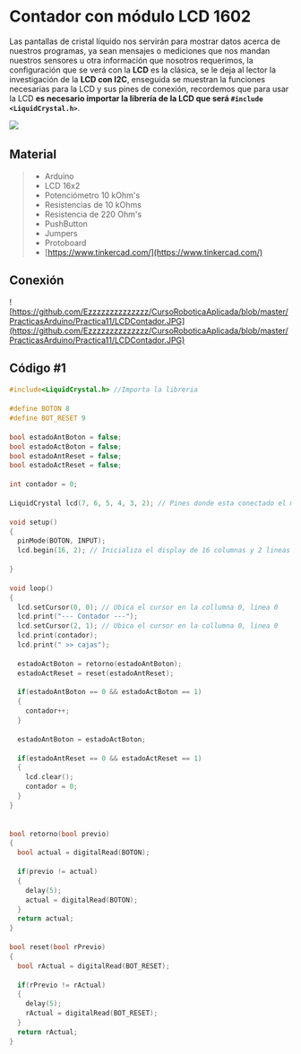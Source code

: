 # Contador con módulo LCD 1602 

Las pantallas de cristal líquido nos servirán para mostrar datos acerca de nuestros programas, ya sean mensajes o mediciones que nos mandan nuestros sensores u otra información que nosotros requerimos, la configuración que se verá con la **LCD** es la clásica, se le deja al lector la investigación de la **LCD con I2C**, enseguida se muestran la funciones necesarias para la LCD y sus pines de conexión, recordemos que para usar la LCD **es necesario importar la librería de la LCD que será ``#include <LiquidCrystal.h>``**.

![](https://media.giphy.com/media/jYmGmDK3rKdkk/giphy.gif)

## Material
> - Arduino
> - LCD 16x2
> - Potenciómetro 10 kOhm's
> - Resistencias de 10 kOhms
> - Resistencia de 220 Ohm's
> - PushButton
> - Jumpers
> - Protoboard
> - [https://www.tinkercad.com/](https://www.tinkercad.com/)

## Conexión
 ![https://github.com/Ezzzzzzzzzzzzzz/CursoRoboticaAplicada/blob/master/PracticasArduino/Practica11/LCDContador.JPG](https://github.com/Ezzzzzzzzzzzzzz/CursoRoboticaAplicada/blob/master/PracticasArduino/Practica11/LCDContador.JPG)

## Código #1
```c
#include<LiquidCrystal.h> //Importa la libreria

#define BOTON 8
#define BOT_RESET 9

bool estadoAntBoton = false;
bool estadoActBoton = false;
bool estadoAntReset = false;
bool estadoActReset = false;

int contador = 0;

LiquidCrystal lcd(7, 6, 5, 4, 3, 2); // Pines donde esta conectado el modulo LCD

void setup()
{
  pinMode(BOTON, INPUT);
  lcd.begin(16, 2); // Inicializa el display de 16 columnas y 2 lineas
  
}

void loop()
{
  lcd.setCursor(0, 0); // Ubica el cursor en la collumna 0, linea 0
  lcd.print("--- Contador ---");
  lcd.setCursor(2, 1); // Ubica el cursor en la collumna 0, linea 0
  lcd.print(contador);
  lcd.print(" >> cajas");
  
  estadoActBoton = retorno(estadoAntBoton);
  estadoActReset = reset(estadoAntReset);
  
  if(estadoAntBoton == 0 && estadoActBoton == 1)
  {
    contador++;
  }
  
  estadoAntBoton = estadoActBoton;
  
  if(estadoAntReset == 0 && estadoActReset == 1)
  {
    lcd.clear();
    contador = 0;
  }
}


bool retorno(bool previo)
{
  bool actual = digitalRead(BOTON);
  
  if(previo != actual)
  {
    delay(5);
    actual = digitalRead(BOTON);
  }
  return actual;
}

bool reset(bool rPrevio)
{
  bool rActual = digitalRead(BOT_RESET); 
  
  if(rPrevio != rActual)
  {
    delay(5);
    rActual = digitalRead(BOT_RESET);
  }
  return rActual;
}

```

<!--stackedit_data:
eyJoaXN0b3J5IjpbNTM2NzM3MjU2LC0xODE5NDY1MDU4XX0=
-->